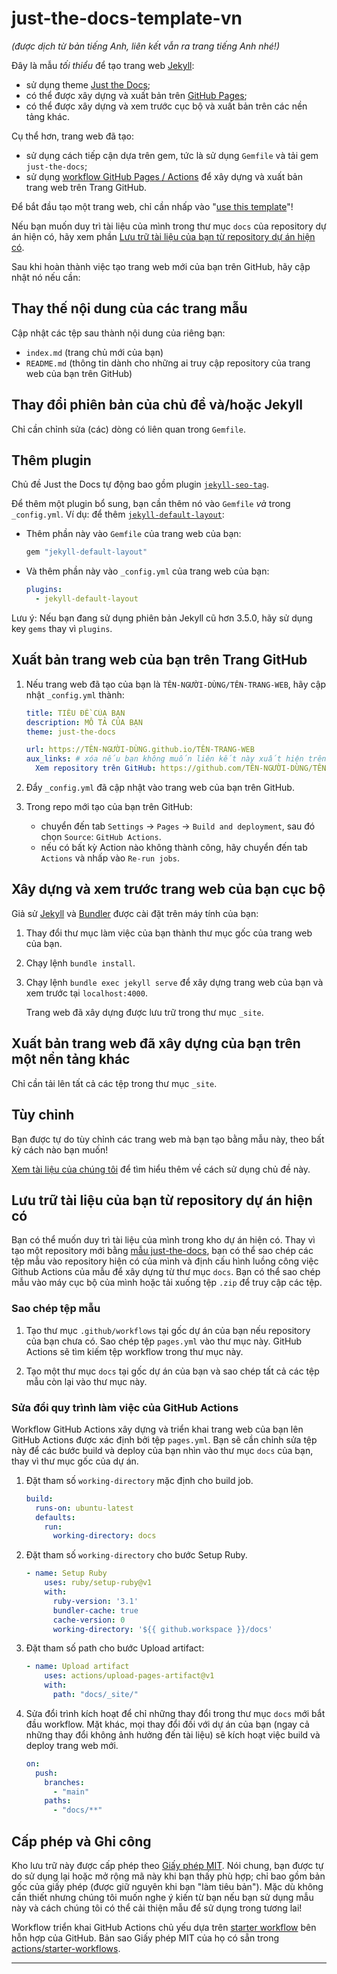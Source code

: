 # just-the-docs-template-vn

*(được dịch từ bản tiếng Anh, liên kết vẫn ra trang tiếng Anh nhé!)*

Đây là mẫu *tối thiểu* để tạo trang web [Jekyll]:

- sử dụng theme [Just the Docs];
- có thể được xây dựng và xuất bản trên [GitHub Pages];
- có thể được xây dựng và xem trước cục bộ và xuất bản trên các nền tảng khác.

Cụ thể hơn, trang web đã tạo:

- sử dụng cách tiếp cận dựa trên gem, tức là sử dụng `Gemfile` và tải gem `just-the-docs`;
- sử dụng [workflow GitHub Pages / Actions] để xây dựng và xuất bản trang web trên Trang GitHub.

Để bắt đầu tạo một trang web, chỉ cần nhấp vào "[use this template]"!

Nếu bạn muốn duy trì tài liệu của mình trong thư mục `docs` của repository dự án hiện có, hãy xem phần [Lưu trữ tài liệu của bạn từ repository dự án hiện có](#lưu-trữ-tài-liệu-của-bạn-từ-repository-dự-án-hiện-có).

Sau khi hoàn thành việc tạo trang web mới của bạn trên GitHub, hãy cập nhật nó nếu cần:

## Thay thế nội dung của các trang mẫu

Cập nhật các tệp sau thành nội dung của riêng bạn:

- `index.md` (trang chủ mới của bạn)
- `README.md` (thông tin dành cho những ai truy cập repository của trang web của bạn trên GitHub)

## Thay đổi phiên bản của chủ đề và/hoặc Jekyll

Chỉ cần chỉnh sửa (các) dòng có liên quan trong `Gemfile`.

## Thêm plugin

Chủ đề Just the Docs tự động bao gồm plugin [`jekyll-seo-tag`].

Để thêm một plugin bổ sung, bạn cần thêm nó vào `Gemfile` *và* trong `_config.yml`. Ví dụ: để thêm [`jekyll-default-layout`]:

- Thêm phần này vào `Gemfile` của trang web của bạn:

   ```ruby
   gem "jekyll-default-layout"
   ```

- Và thêm phần này vào `_config.yml` của trang web của bạn:

   ```yaml
   plugins:
     - jekyll-default-layout
   ```

Lưu ý: Nếu bạn đang sử dụng phiên bản Jekyll cũ hơn 3.5.0, hãy sử dụng key `gems` thay vì `plugins`.

## Xuất bản trang web của bạn trên Trang GitHub

1. Nếu trang web đã tạo của bạn là `TÊN-NGƯỜI-DÙNG/TÊN-TRANG-WEB`, hãy cập nhật `_config.yml` thành:

     ```yaml
     title: TIÊU ĐỀ CỦA BẠN
     description: MÔ TẢ CỦA BẠN
     theme: just-the-docs
	 
     url: https://TÊN-NGƯỜI-DÙNG.github.io/TÊN-TRANG-WEB 
     aux_links: # xóa nếu bạn không muốn liên kết này xuất hiện trên các trang của mình
       Xem repository trên GitHub: https://github.com/TÊN-NGƯỜI-DÙNG/TÊN-TRANG-WEB
     ```

2. Đẩy `_config.yml` đã cập nhật vào trang web của bạn trên GitHub.

3. Trong repo mới tạo của bạn trên GitHub:
     - chuyển đến tab `Settings` -> `Pages` -> `Build and deployment`, sau đó chọn `Source`: `GitHub Actions`.
     - nếu có bất kỳ Action nào không thành công, hãy chuyển đến tab `Actions` và nhấp vào `Re-run jobs`.

## Xây dựng và xem trước trang web của bạn cục bộ

Giả sử [Jekyll] và [Bundler] được cài đặt trên máy tính của bạn:

1. Thay đổi thư mục làm việc của bạn thành thư mục gốc của trang web của bạn.

2. Chạy lệnh `bundle install`.

3. Chạy lệnh `bundle exec jekyll serve` để xây dựng trang web của bạn và xem trước tại `localhost:4000`.

     Trang web đã xây dựng được lưu trữ trong thư mục `_site`.

## Xuất bản trang web đã xây dựng của bạn trên một nền tảng khác

Chỉ cần tải lên tất cả các tệp trong thư mục `_site`.

## Tùy chỉnh

Bạn được tự do tùy chỉnh các trang web mà bạn tạo bằng mẫu này, theo bất kỳ cách nào bạn muốn!

[Xem tài liệu của chúng tôi][Just the Docs] để tìm hiểu thêm về cách sử dụng chủ đề này.

## Lưu trữ tài liệu của bạn từ repository dự án hiện có

Bạn có thể muốn duy trì tài liệu của mình trong kho dự án hiện có. Thay vì tạo một repository mới bằng [mẫu just-the-docs](https://github.com/just-the-docs/just-the-docs-template), bạn có thể sao chép các tệp mẫu vào repository hiện có của mình và định cấu hình luồng công việc Github Actions của mẫu để xây dựng từ thư mục `docs`. Bạn có thể sao chép mẫu vào máy cục bộ của mình hoặc tải xuống tệp `.zip` để truy cập các tệp.

### Sao chép tệp mẫu

1. Tạo thư mục `.github/workflows` tại gốc dự án của bạn nếu repository của bạn chưa có. Sao chép tệp `pages.yml` vào thư mục này. GitHub Actions sẽ tìm kiếm tệp workflow trong thư mục này.

2. Tạo một thư mục `docs` tại gốc dự án của bạn và sao chép tất cả các tệp mẫu còn lại vào thư mục này.

### Sửa đổi quy trình làm việc của GitHub Actions

Workflow GitHub Actions xây dựng và triển khai trang web của bạn lên GitHub Actions được xác định bởi tệp `pages.yml`. Bạn sẽ cần chỉnh sửa tệp này để các bước build và deploy của bạn nhìn vào thư mục `docs` của bạn, thay vì thư mục gốc của dự án.

1.  Đặt tham số `working-directory` mặc định cho build job.

    ```yaml
    build:
      runs-on: ubuntu-latest
      defaults:
        run:
          working-directory: docs
    ```

2.  Đặt tham số `working-directory` cho bước Setup Ruby.

    ```yaml
    - name: Setup Ruby
        uses: ruby/setup-ruby@v1
        with:
          ruby-version: '3.1'
          bundler-cache: true
          cache-version: 0
          working-directory: '${{ github.workspace }}/docs'
    ```

3.  Đặt tham số path cho bước Upload artifact:

    ```yaml
    - name: Upload artifact
        uses: actions/upload-pages-artifact@v1
        with:
          path: "docs/_site/"
    ```

4.  Sửa đổi trình kích hoạt để chỉ những thay đổi trong thư mục `docs` mới bắt đầu workflow. Mặt khác, mọi thay đổi đối với dự án của bạn (ngay cả những thay đổi không ảnh hưởng đến tài liệu) sẽ kích hoạt việc build và deploy trang web mới.

    ```yaml
    on:
      push:
        branches:
          - "main"
        paths:
          - "docs/**"
    ```

## Cấp phép và Ghi công

Kho lưu trữ này được cấp phép theo [Giấy phép MIT]. Nói chung, bạn được tự do sử dụng lại hoặc mở rộng mã này khi bạn thấy phù hợp; chỉ bao gồm bản gốc của giấy phép (được giữ nguyên khi bạn "làm tiêu bản"). Mặc dù không cần thiết nhưng chúng tôi muốn nghe ý kiến từ bạn nếu bạn sử dụng mẫu này và cách chúng tôi có thể cải thiện mẫu để sử dụng trong tương lai!

Workflow triển khai GitHub Actions chủ yếu dựa trên [starter workflow] bên hỗn hợp của GitHub. Bản sao Giấy phép MIT của họ có sẵn trong [actions/starter-workflows].

----

[^1]: [Có thể mất tối đa 10 phút để các thay đổi đối với trang web của bạn xuất bản sau khi bạn đẩy các thay đổi lên GitHub](https://docs.github.com/en/pages/setting-up-a-github-pages-site-with-jekyll/creating-a-github-pages-site-with-jekyll#creating-your-site).

[Jekyll]: https://jekyllrb.com
[Just the Docs]: https://just-the-docs.github.io/just-the-docs/
[GitHub Pages]: https://docs.github.com/en/pages
[workflow GitHub Pages / Actions]: https://github.blog/changelog/2022-07-27-github-pages-custom-github-actions-workflows-beta/
[Bundler]: https://bundler.io
[use this template]: https://github.com/just-the-docs/just-the-docs-template/generate
[`jekyll-default-layout`]: https://github.com/benbalter/jekyll-default-layout
[`jekyll-seo-tag`]: https://jekyll.github.io/jekyll-seo-tag
[Giấy phép MIT]: https://en.wikipedia.org/wiki/MIT_License
[starter workflow]: https://github.com/actions/starter-workflows/blob/main/pages/jekyll.yml
[actions/starter-workflows]: https://github.com/actions/starter-workflows/blob/main/LICENSE
